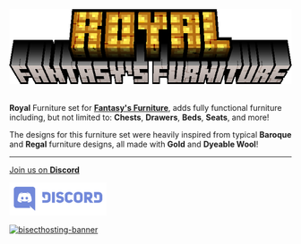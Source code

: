 <center><img src="https://raw.githubusercontent.com/ApexStudios-Dev/.github/refs/heads/master/assets/minecraft/fantasyfurniture_royal/banner.png" alt="mod-logo" width="511" height="134"></center>

<br>

**Royal** Furniture set for [**Fantasy's Furniture**](https://modrinth.com/mod/fantasy-furniture), adds fully functional furniture including, but not limited to: **Chests**, **Drawers**, **Beds**, **Seats**, and more!

The designs for this furniture set were heavily inspired from typical **Baroque** and **Regal** furniture designs, all made with **Gold** and **Dyeable Wool**!

---

[Join us on **Discord**](https://discord.apexstudios.dev/)

[<img src="https://raw.githubusercontent.com/ApexStudios-Dev/.github/refs/heads/master/assets/third_party/discord_banner.svg" alt="discord-banner" width="174" height="59">](https://discord.apexstudios.dev/)

[![bisecthosting-banner](https://www.bisecthosting.com/partners/custom-banners/f4d8198a-6c2a-4d86-8d74-1977589e8ef7.webp)](https://www.bisecthosting.com/apexstudios)

